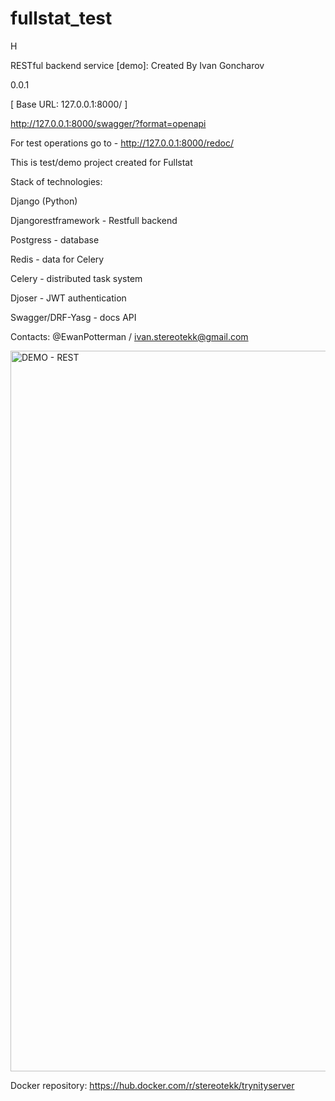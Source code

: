 # fullstat_test
Н

RESTful backend service [demo]: Created By Ivan Goncharov

 0.0.1 

[ Base URL: 127.0.0.1:8000/ ]

http://127.0.0.1:8000/swagger/?format=openapi

For test operations go to - http://127.0.0.1:8000/redoc/

This is test/demo project created for Fullstat

Stack of technologies:

Django (Python)

Djangorestframework - Restfull backend

Postgress - database

Redis - data for Celery

Celery - distributed task system

Djoser - JWT authentication

Swagger/DRF-Yasg - docs API

Contacts: @EwanPotterman / ivan.stereotekk@gmail.com 

<img width="1153" alt="DEMO - REST" src="https://user-images.githubusercontent.com/18102432/173818148-52a54210-27e7-45a8-958c-274fc20e679a.png">






Docker repository: https://hub.docker.com/r/stereotekk/trynityserver
